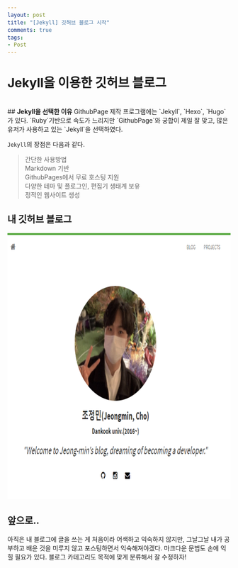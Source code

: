 ```yaml
---
layout: post
title: "[Jekyll] 깃허브 블로그 시작"
comments: true
tags:
- Post
---
```


# <strong>Jekyll을 이용한 깃허브 블로그</strong> 
<br/>
## <strong>Jekyll을 선택한 이유</strong>
GithubPage 제작 프로그램에는 `Jekyll`, `Hexo`, `Hugo`가 있다. `Ruby`기반으로 속도가 느리지만 `GithubPage`와 궁합이 제일 잘 맞고, 많은 유저가 사용하고 있는 `Jekyll`을 선택하였다.

`Jekyll`의 장점은 다음과 같다.
> 간단한 사용방법  
> Markdown 기반  
> GithubPages에서 무료 호스팅 지원  
> 다양한 테마 및 플로그인, 편집기 생태계 보유  
> 정적인 웹사이트 생성

## <strong>내 깃허브 블로그</strong>
<img src="../images/blog.png" width="100%" height="600px">

## <strong>앞으로..</strong>
아직은 내 블로그에 글을 쓰는 게 처음이라 어색하고 익숙하지 않지만, 그날그날 내가 공부하고 배운 것을 미루지 않고 포스팅하면서 익숙해져야겠다. 마크다운 문법도 손에 익힐 필요가 있다. 블로그 카테고리도 목적에 맞게 분류해서 잘 수정하자!
